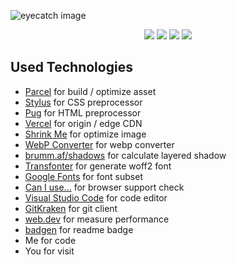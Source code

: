 ![eyecatch image](https://user-images.githubusercontent.com/9818101/79817116-a943b380-83bf-11ea-9e7a-6d59ba75f5a6.png "Art by kuropapu")


<div align="center">
	<a href="https://kataba.me/_logs"><img src="https://flat.badgen.net/github/status/katabame/kataba.me?cache=300&icon=zeit&label=Vercel%20deploy"></a>
	<a href="https://github.com/katabame/kataba.me/commits/master"><img src="https://flat.badgen.net/github/last-commit/katabame/kataba.me?cache=300&icon=github&label=Last%20commit"></a>
	<a href="https://github.com/katabame/kataba.me/blob/master/LICENCE"><img src="https://flat.badgen.net/github/license/katabame/kataba.me?cache=300&icon=terminal&label=Licence"></a>
	<a href="https://twitter.com/katabame"><img src="https://flat.badgen.net/twitter/follow/katabame?cache=300&icon=twitter&label=Follow%20@katabame"></a>
</div>

## Used Technologies
* [Parcel](https://parceljs.org) for build / optimize asset
* [Stylus](https://stylus-lang.com) for CSS preprocessor
* [Pug](https://pugjs.org) for HTML preprocessor
* [Vercel](https://vercel.com) for origin / edge CDN
* [Shrink Me](https://shrinkme.app) for optimize image
* [WebP Converter](https://webp-converter.com) for webp converter
* [brumm.af/shadows](https://brumm.af/shadows) for calculate layered shadow
* [Transfonter](https://transfonter.org) for generate woff2 font
* [Google Fonts](https://fonts.google.com) for font subset
* [Can I use...](https://caniuse.com) for browser support check
* [Visual Studio Code](https://code.visualstudio.com) for code editor
* [GitKraken](https://www.gitkraken.com) for git client
* [web.dev](https://web.dev/measure) for measure performance
* [badgen](https://flat.badgen.net) for readme badge
* Me for code
* You for visit
